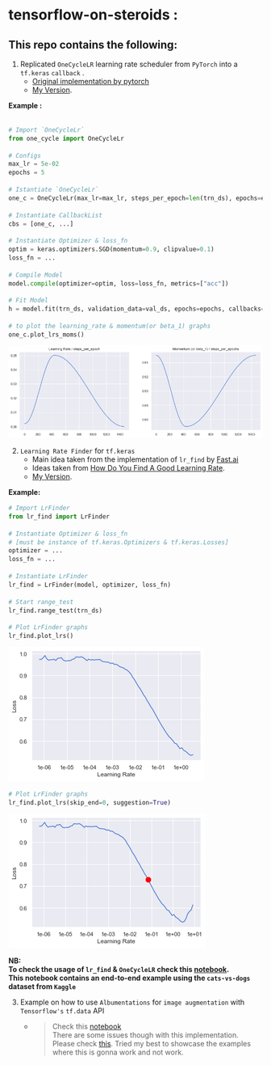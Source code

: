 # tensorflow-on-steroids : 

## This repo contains the following:  

1. Replicated `OneCycleLR` learning rate scheduler from `PyTorch` into a `tf.keras` `callback` .   
   - [Original implementation by pytorch](https://pytorch.org/docs/stable/_modules/torch/optim/lr_scheduler.html#CyclicLR)
   - [My Version](https://github.com/benihime91/tensorflow-on-steroids/blob/master/one_cycle.py).

**Example :** 
```python

# Import `OneCycleLr`
from one_cycle import OneCycleLr

# Configs
max_lr = 5e-02
epochs = 5

# Istantiate `OneCycleLr`
one_c = OneCycleLr(max_lr=max_lr, steps_per_epoch=len(trn_ds), epochs=epochs)

# Instantiate CallbackList
cbs = [one_c, ...]

# Instantiate Optimizer & loss_fn
optim = keras.optimizers.SGD(momentum=0.9, clipvalue=0.1)
loss_fn = ...

# Compile Model
model.compile(optimizer=optim, loss=loss_fn, metrics=["acc"])

# Fit Model
h = model.fit(trn_ds, validation_data=val_ds, epochs=epochs, callbacks=cbs)

# to plot the learning_rate & momentum(or beta_1) graphs
one_c.plot_lrs_moms()
```
![one_cycle_lr_plot](vis/one_cycle_plots.png)  


2. `Learning Rate Finder` for `tf.keras`
   - Main idea taken from the implementation of `lr_find` by [Fast.ai](https://docs.fast.ai/basic_train.html#lr_find)
   - Ideas taken from [How Do You Find A Good Learning Rate](https://sgugger.github.io/how-do-you-find-a-good-learning-rate.html).
   - [My Version](https://github.com/benihime91/tensorflow-on-steroids/blob/master/lr_find.py). 
  
**Example:**
```python
# Import LrFinder
from lr_find import LrFinder

# Instantiate Optimizer & loss_fn 
# [must be instance of tf.keras.Optimizers & tf.keras.Losses]
optimizer = ...
loss_fn = ...

# Instantiate LrFinder
lr_find = LrFinder(model, optimizer, loss_fn)

# Start range_test
lr_find.range_test(trn_ds)

# Plot LrFinder graphs
lr_find.plot_lrs()
```
![Lr_finder Plot](vis/lr_finder_plot_1.png)

```python
# Plot LrFinder graphs
lr_find.plot_lrs(skip_end=0, suggestion=True)
```
![Lr_finder Plot](vis/lr_finder_plot_2.png)

**NB:  
To check the usage of `lr_find` & `OneCycleLR` check this [notebook](https://github.com/benihime91/tensorflow-on-steroids/blob/master/nbs/one_cycle_%26_lr_finder_tf.ipynb).  
This notebook contains an end-to-end example using the `cats-vs-dogs` dataset from `Kaggle`** 

3. Example on how to use `Albumentations` for `image augmentation` with `Tensorflow's` `tf.data` API  
   - > Check this [notebook](https://github.com/benihime91/tensorflow-on-steroids/blob/master/nbs/albumentations_with_tensorflow.ipynb)   
There are some issues though with this implementation. Please check [this](https://github.com/albumentations-team/albumentations/issues/669#issuecomment-664422245).
Tried my best to showcase the examples where this is gonna work and not work.
